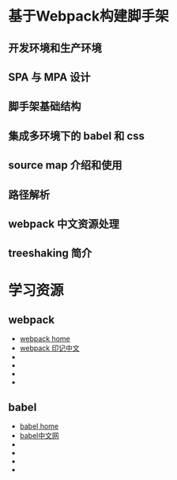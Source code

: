 # 基于Webpack构建脚手架
## 开发环境和生产环境
## SPA 与 MPA 设计
## 脚手架基础结构
## 集成多环境下的 babel 和 css
## source map 介绍和使用
## 路径解析
## webpack 中文资源处理
## treeshaking 简介

#

# 学习资源
## webpack
- [webpack home](https://webpack.js.org/)
- [webpack 印记中文](https://webpack.docschina.org/)
- []()
- []()
- []()
- []()
## babel
- [babel home](https://babeljs.io/)
- [babel中文网](https://www.babeljs.cn/)
- []()
- []()
- []()
- []()

